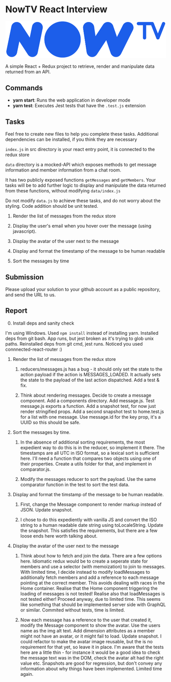 # NowTV React Interview

![NowTV](./logo.png)

A simple React + Redux project to retrieve, render and manipulate data returned from an API.

## Commands

- **yarn start**: Runs the web application in developer mode
- **yarn test**: Executes Jest tests that have the `.test.js` extension

## Tasks

Feel free to create new files to help you complete these tasks. Additional dependencies can be installed, if you think they are necessary

`index.js` in src directory is your react entry point, it is connected to the redux store

`data` directory is a mocked-API which exposes methods to get message information and member information from a chat room.

It has two publicly exposed functions `getMessages` and `getMembers`. Your tasks will be to add further logic to display and manipulate the data returned from these functions, without modifying `data/index.js`

Do not modify `data.js` to achieve these tasks, and do not worry about the styling. Code addition should be unit tested.

1. Render the list of messages from the redux store

2. Display the user's email when you hover over the message (using javascript).

3. Display the avatar of the user next to the message

4. Display and format the timestamp of the message to be human readable

5. Sort the messages by time

## Submission

Please upload your solution to your github account as a public repository, and send the URL to us.

## Report

0. Install deps and sanity check

I'm using Windows. Used `npm install` instead of installing yarn.
Installed deps from git bash. App runs, but jest broken as it's trying to glob unix paths.
Reinstalled deps from git cmd, jest runs.
Noticed you used connnected-react-router :)

1. Render the list of messages from the redux store

    1. reducers/messages.js has a bug - it should only set the state to the action payload if the action is MESSAGES_LOADED. It actually sets the state to the payload of the last action dispatched. Add a test & fix. 

    2. Think about rendering messages. Decide to create a message component. Add a components directory. Add message.js. Test message.js exports a function. Add a snapshot test, for now just render stringified props. Add a second snapshot test to home.test.js for a list with one message. Use message.id for the key prop, it's a UUID so this should be safe.

2. Sort the messages by time.

    1. In the absence of additional sorting requirements, the most expedient way  to do this is in the reducer, so implement it there. The timestamps are all UTC in ISO format, so a lexical sort is sufficient here. I'll need a function that compares two objects using one of their properties. Create a utils folder for that, and implement in comparator.js.

    2. Modify the messages reducer to sort the payload. Use the same comparator function in the test to sort the test data.

3. Display and format the timstamp of the message to be human readable.

    1. First, change the Message component to render markup instead of JSON. Update snapshot.

    2. I chose to do this expediently with vanilla JS and convert the ISO string to a human readable date string using toLocaleString. Update the snapshot. This satisfies the requirements, but there are a few loose ends here worth talking about.

4. Display the avatar of the user next to the message

    1. Think about how to fetch and join the data. There are a few options here. Idiomatic redux would be to create a seperate state for members and use a selector (with memoization) to join to messages. With limited time, I decide instead to modify loadMessages to additionally fetch members and add a reference to each message pointing at the correct member. This avoids dealing with races in the Home container. Realise that the Home component triggering the loading of messages is not tested! Realise also that loadMessages is not tested either! Proceed anyway, due to limited time. This seems like something that should be implemented server side with GraphQL or similar. Commited without tests, time is limited.

    2. Now each message has a reference to the user that created it, modify the Message component to show the avatar. Use the users name as the img alt text. Add dimension attributes as a member might not have an avatar, or it might fail to load. Update snapshot. I could refactor to make the avatar image reusable, but the is no requirement for that yet, so leave it in place. I'm aware that the tests here are a little thin - for instance it would be a good idea to check the message text was in the DOM, check the avatar alt had the right value etc. Snapshots are good for regression, but don't convey any information about why things have been implemented. Limited time again.

